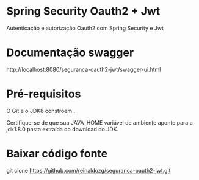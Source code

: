 # Spring Security Oauth2 + Jwt
  Autenticação e autorização Oauth2 com Spring Security e Jwt

# Documentação swagger
  http://localhost:8080/seguranca-oauth2-jwt/swagger-ui.html

# Pré-requisitos
  O Git e o JDK8 constroem .

  Certifique-se de que sua JAVA_HOME variável de ambiente aponte para a jdk1.8.0 pasta extraída do download do JDK.

# Baixar código fonte
  git clone https://github.com/reinaldozg/seguranca-oauth2-jwt.git
